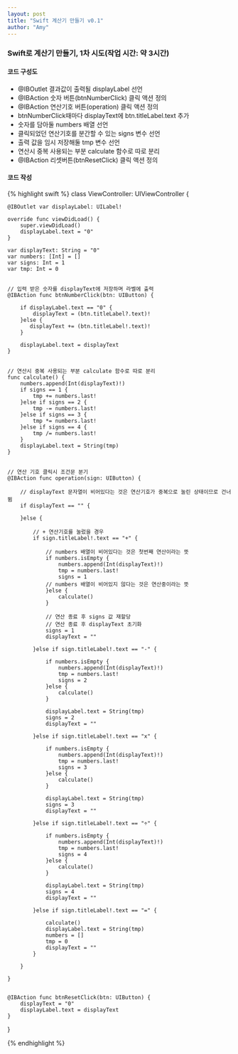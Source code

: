 ```yaml
---
layout: post
title: "Swift 계산기 만들기 v0.1"
author: "Amy"
---
```


### Swift로 계산기 만들기, 1차 시도(작업 시간: 약 3시간)
#### 코드 구성도
- @IBOutlet 결과값이 출력될 displayLabel 선언
- @IBAction 숫자 버튼(btnNumberClick) 클릭 액션 정의
- @IBAction 연산기호 버튼(operation) 클릭 액션 정의
- btnNumberClick때마다 displayText에 btn.titleLabel.text 추가
- 숫자를 담아둘 numbers 배열 선언
- 클릭되었던 연산기호를 분간할 수 있는 signs 변수 선언
- 출력 값을 임시 저장해둘 tmp 변수 선언
- 연산시 중복 사용되는 부분 calculate 함수로 따로 분리
- @IBAction 리셋버튼(btnResetClick) 클릭 액션 정의 

#### 코드 작성
{% highlight swift %}
class ViewController: UIViewController {
    
    @IBOutlet var displayLabel: UILabel!

    override func viewDidLoad() {
        super.viewDidLoad()
        displayLabel.text = "0"
    }

    var displayText: String = "0"
    var numbers: [Int] = []
    var signs: Int = 1
    var tmp: Int = 0
    

    // 입력 받은 숫자를 displayText에 저장하며 라벨에 출력
    @IBAction func btnNumberClick(btn: UIButton) {
        
        if displayLabel.text == "0" {
            displayText = (btn.titleLabel?.text)!
        }else {
           displayText += (btn.titleLabel!.text)!
        }
        
        displayLabel.text = displayText
    }


    // 연산시 중복 사용되는 부분 calculate 함수로 따로 분리
    func calculate() {
        numbers.append(Int(displayText)!)
        if signs == 1 {
            tmp += numbers.last!
        }else if signs == 2 {
            tmp -= numbers.last!
        }else if signs == 3 {
            tmp *= numbers.last!
        }else if signs == 4 {
            tmp /= numbers.last!
        }
        displayLabel.text = String(tmp)
    }
    
    
    // 연산 기호 클릭시 조건문 분기
    @IBAction func operation(sign: UIButton) {
        
        // displayText 문자열이 비어있다는 것은 연산기호가 중복으로 눌린 상태이므로 건너뜀
        if displayText == "" {

        }else {
            
            // + 연산기호를 눌렀을 경우
            if sign.titleLabel!.text == "+" {
                
                // numbers 배열이 비어있다는 것은 첫번째 연산이라는 뜻
                if numbers.isEmpty {
                    numbers.append(Int(displayText)!)
                    tmp = numbers.last!
                    signs = 1
                // numbers 배열이 비어있지 않다는 것은 연산중이라는 뜻
                }else {
                    calculate()
                }
                
                // 연산 종료 후 signs 값 재할당
                // 연산 종료 후 displayText 초기화
                signs = 1
                displayText = ""
                
            }else if sign.titleLabel!.text == "-" {
                
                if numbers.isEmpty {
                    numbers.append(Int(displayText)!)
                    tmp = numbers.last!
                    signs = 2
                }else {
                    calculate()
                }
                
                displayLabel.text = String(tmp)
                signs = 2
                displayText = ""
                
            }else if sign.titleLabel!.text == "x" {
                
                if numbers.isEmpty {
                    numbers.append(Int(displayText)!)
                    tmp = numbers.last!
                    signs = 3
                }else {
                    calculate()
                }
                
                displayLabel.text = String(tmp)
                signs = 3
                displayText = ""
                
            }else if sign.titleLabel!.text == "÷" {
                
                if numbers.isEmpty {
                    numbers.append(Int(displayText)!)
                    tmp = numbers.last!
                    signs = 4
                }else {
                    calculate()
                }
                
                displayLabel.text = String(tmp)
                signs = 4
                displayText = ""
                
            }else if sign.titleLabel!.text == "=" {
                
                calculate()
                displayLabel.text = String(tmp)
                numbers = []
                tmp = 0
                displayText = ""
            }
            
        }
        
    }
    
    
    @IBAction func btnResetClick(btn: UIButton) {
        displayText = "0"
        displayLabel.text = displayText
    }
    
}

{% endhighlight %}
